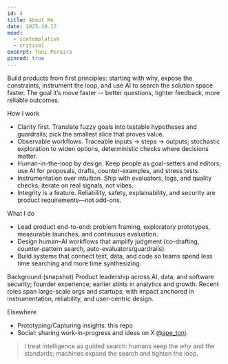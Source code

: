 ```yaml
---
id: 4
title: About Me
date: 2025.10.17
mood:
  - contemplative
  - critical
excerpt: Toni Pereira
pinned: true
---
```


Build products from first principles: starting with why, expose the constraints, instrument the loop, and use AI to search the solution space faster. The goal it’s move faster -- better questions, tighter feedback, more reliable outcomes.

How I work
- Clarity first. Translate fuzzy goals into testable hypotheses and guardrails; pick the smallest slice that proves value.
- Observable workflows. Traceable inputs → steps → outputs; stochastic exploration to widen options, deterministic checks where decisions matter.
- Human-in-the-loop by design. Keep people as goal-setters and editors; use AI for proposals, drafts, counter-examples, and stress tests.
- Instrumentation over intuition. Ship with evaluators, logs, and quality checks; iterate on real signals, not vibes.
- Integrity is a feature. Reliability, safety, explainability, and security are product requirements—not add-ons.

What I do
- Lead product end-to-end: problem framing, exploratory prototypes, measurable launches, and continuous evaluation.
- Design human–AI workflows that amplify judgment (co-drafting, counter-pattern search, auto-evaluators/guardrails).
- Build systems that connect text, data, and code so teams spend less time searching and more time synthesizing.

Background (snapshot)
Product leadership across AI, data, and software security; founder experience; earlier stints in analytics and growth. Recent roles span large-scale orgs and startups, with impact anchored in instrumentation, reliability, and user-centric design.

Elsewhere
- Prototyping/Capturing insights: this repo
- Social: sharing work-in-progress and ideas on X [@ape_toni](https://x.com/ape_toni).

> I treat intelligence as guided search: humans keep the *why* and the standards; machines expand the search and tighten the loop.
